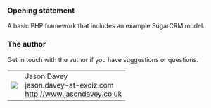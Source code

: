 ### Opening statement

A basic PHP framework that includes an example SugarCRM model.

### The author

Get in touch with the author if you have suggestions or questions.
<table>
  <tr>
    <td><img src="https://www.jasondavey.co.uk/assets/img/avatar-jd.png"></td><td valign="middle">Jason Davey<br>jason.davey-at-exoiz.com<br><a href="http://www.jasondavey.co.uk">http://www.jasondavey.co.uk</a></td>
  </tr>
</table>
